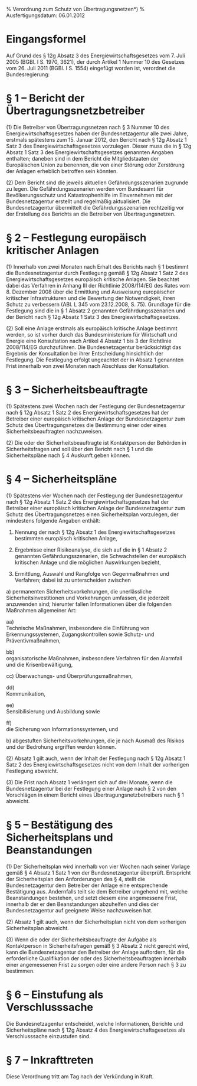 % Verordnung zum Schutz von Übertragungsnetzen*)
% Ausfertigungsdatum: 06.01.2012
 
# Eingangsformel

Auf Grund des § 12g Absatz 3 des Energiewirtschaftsgesetzes vom 7. Juli 2005 (BGBl. I S. 1970, 3621), der durch Artikel 1 Nummer 10 des Gesetzes vom 26. Juli 2011 (BGBl. I S. 1554) eingefügt worden ist, verordnet die Bundesregierung:

# § 1 – Bericht der Übertragungsnetzbetreiber

(1) Die Betreiber von Übertragungsnetzen nach § 3 Nummer 10 des Energiewirtschaftsgesetzes haben der Bundesnetzagentur alle zwei Jahre, erstmals spätestens zum 15. Januar 2012, den Bericht nach § 12g Absatz 1 Satz 3 des Energiewirtschaftsgesetzes vorzulegen. Dieser muss die in § 12g Absatz 1 Satz 3 des Energiewirtschaftsgesetzes genannten Angaben enthalten; daneben sind in dem Bericht die Mitgliedstaaten der Europäischen Union zu benennen, die von einer Störung oder Zerstörung der Anlagen erheblich betroffen sein könnten.

(2) Dem Bericht sind die jeweils aktuellen Gefährdungsszenarien zugrunde zu legen. Die Gefährdungsszenarien werden vom Bundesamt für Bevölkerungsschutz und Katastrophenhilfe im Einvernehmen mit der Bundesnetzagentur erstellt und regelmäßig aktualisiert. Die Bundesnetzagentur übermittelt die Gefährdungsszenarien rechtzeitig vor der Erstellung des Berichts an die Betreiber von Übertragungsnetzen.

# § 2 – Festlegung europäisch kritischer Anlagen

(1) Innerhalb von zwei Monaten nach Erhalt des Berichts nach § 1 bestimmt die Bundesnetzagentur durch Festlegung gemäß § 12g Absatz 1 Satz 2 des Energiewirtschaftsgesetzes europäisch kritische Anlagen. Sie beachtet dabei das Verfahren in Anhang III der Richtlinie 2008/114/EG des Rates vom 8. Dezember 2008 über die Ermittlung und Ausweisung europäischer kritischer Infrastrukturen und die Bewertung der Notwendigkeit, ihren Schutz zu verbessern (ABl. L 345 vom 23.12.2008, S. 75). Grundlage für die Festlegung sind die in § 1 Absatz 2 genannten Gefährdungsszenarien und der Bericht nach § 12g Absatz 1 Satz 3 des Energiewirtschaftsgesetzes.

(2) Soll eine Anlage erstmals als europäisch kritische Anlage bestimmt werden, so ist vorher durch das Bundesministerium für Wirtschaft und Energie eine Konsultation nach Artikel 4 Absatz 1 bis 3 der Richtlinie 2008/114/EG durchzuführen. Die Bundesnetzagentur berücksichtigt das Ergebnis der Konsultation bei ihrer Entscheidung hinsichtlich der Festlegung. Die Festlegung erfolgt ungeachtet der in Absatz 1 genannten Frist innerhalb von zwei Monaten nach Abschluss der Konsultation.

# § 3 – Sicherheitsbeauftragte

(1) Spätestens zwei Wochen nach der Festlegung der Bundesnetzagentur nach § 12g Absatz 1 Satz 2 des Energiewirtschaftsgesetzes hat der Betreiber einer europäisch kritischen Anlage der Bundesnetzagentur zum Schutz des Übertragungsnetzes die Bestimmung einer oder eines Sicherheitsbeauftragten nachzuweisen.

(2) Die oder der Sicherheitsbeauftragte ist Kontaktperson der Behörden in Sicherheitsfragen und soll über den Bericht nach § 1 und die Sicherheitspläne nach § 4 Auskunft geben können.

# § 4 – Sicherheitspläne

(1) Spätestens vier Wochen nach der Festlegung der Bundesnetzagentur nach § 12g Absatz 1 Satz 2 des Energiewirtschaftsgesetzes hat der Betreiber einer europäisch kritischen Anlage der Bundesnetzagentur zum Schutz des Übertragungsnetzes einen Sicherheitsplan vorzulegen, der mindestens folgende Angaben enthält:

1. Nennung der nach § 12g Absatz 1 des Energiewirtschaftsgesetzes bestimmten europäisch kritischen Anlage,

2. Ergebnisse einer Risikoanalyse, die sich auf die in § 1 Absatz 2 genannten Gefährdungsszenarien, die Schwachstellen der europäisch kritischen Anlage und die möglichen Auswirkungen bezieht,

3. Ermittlung, Auswahl und Rangfolge von Gegenmaßnahmen und Verfahren; dabei ist zu unterscheiden zwischen

a) permanenten Sicherheitsvorkehrungen, die unerlässliche Sicherheitsinvestitionen und Vorkehrungen umfassen, die jederzeit anzuwenden sind; hierunter fallen Informationen über die folgenden Maßnahmen allgemeiner Art:

aa)  
Technische Maßnahmen, insbesondere die Einführung von Erkennungssystemen, Zugangskontrollen sowie Schutz- und Präventivmaßnahmen,

bb)  
organisatorische Maßnahmen, insbesondere Verfahren für den Alarmfall und die Krisenbewältigung,

cc) Überwachungs- und Überprüfungsmaßnahmen,

dd)  
Kommunikation,

ee)  
Sensibilisierung und Ausbildung sowie

ff)  
die Sicherung von Informationssystemen, und

b) abgestuften Sicherheitsvorkehrungen, die je nach Ausmaß des Risikos und der Bedrohung ergriffen werden können.

(2) Absatz 1 gilt auch, wenn der Inhalt der Festlegung nach § 12g Absatz 1 Satz 2 des Energiewirtschaftsgesetzes nicht von dem Inhalt der vorherigen Festlegung abweicht.

(3) Die Frist nach Absatz 1 verlängert sich auf drei Monate, wenn die Bundesnetzagentur bei der Festlegung einer Anlage nach § 2 von den Vorschlägen in einem Bericht eines Übertragungsnetzbetreibers nach § 1 abweicht.

# § 5 – Bestätigung des Sicherheitsplans und Beanstandungen

(1) Der Sicherheitsplan wird innerhalb von vier Wochen nach seiner Vorlage gemäß § 4 Absatz 1 Satz 1 von der Bundesnetzagentur überprüft. Entspricht der Sicherheitsplan den Anforderungen des § 4, stellt die Bundesnetzagentur dem Betreiber der Anlage eine entsprechende Bestätigung aus. Andernfalls teilt sie dem Betreiber umgehend mit, welche Beanstandungen bestehen, und setzt diesem eine angemessene Frist, innerhalb der er den Beanstandungen abzuhelfen und dies der Bundesnetzagentur auf geeignete Weise nachzuweisen hat.

(2) Absatz 1 gilt auch, wenn der Sicherheitsplan nicht von dem vorherigen Sicherheitsplan abweicht.

(3) Wenn die oder der Sicherheitsbeauftragte der Aufgabe als Kontaktperson in Sicherheitsfragen gemäß § 3 Absatz 2 nicht gerecht wird, kann die Bundesnetzagentur den Betreiber der Anlage auffordern, für die erforderliche Qualifikation der oder des Sicherheitsbeauftragten innerhalb einer angemessenen Frist zu sorgen oder eine andere Person nach § 3 zu bestimmen.

# § 6 – Einstufung als Verschlusssache

Die Bundesnetzagentur entscheidet, welche Informationen, Berichte und Sicherheitspläne nach § 12g Absatz 4 des Energiewirtschaftsgesetzes als Verschlusssache einzustufen sind.

# § 7 – Inkrafttreten

Diese Verordnung tritt am Tag nach der Verkündung in Kraft.
